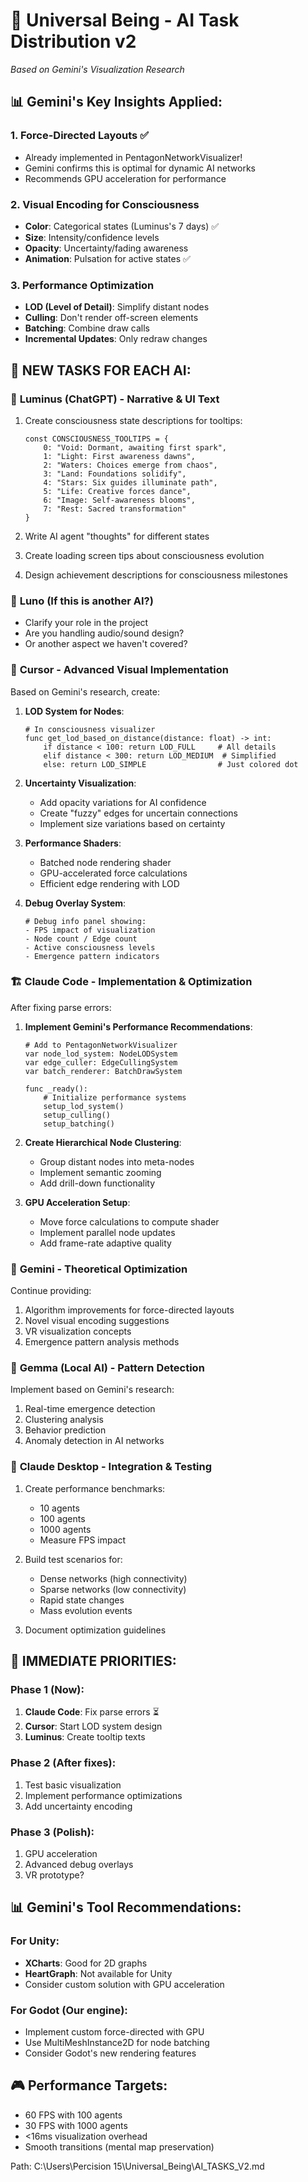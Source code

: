 # 🚀 Universal Being - AI Task Distribution v2
*Based on Gemini's Visualization Research*

## 📊 Gemini's Key Insights Applied:

### 1. **Force-Directed Layouts** ✅
- Already implemented in PentagonNetworkVisualizer!
- Gemini confirms this is optimal for dynamic AI networks
- Recommends GPU acceleration for performance

### 2. **Visual Encoding for Consciousness**
- **Color**: Categorical states (Luminus's 7 days) ✅
- **Size**: Intensity/confidence levels
- **Opacity**: Uncertainty/fading awareness
- **Animation**: Pulsation for active states ✅

### 3. **Performance Optimization**
- **LOD (Level of Detail)**: Simplify distant nodes
- **Culling**: Don't render off-screen elements
- **Batching**: Combine draw calls
- **Incremental Updates**: Only redraw changes

## 🎯 NEW TASKS FOR EACH AI:

### 🌟 **Luminus (ChatGPT)** - Narrative & UI Text
1. Create consciousness state descriptions for tooltips:
   ```gdscript
   const CONSCIOUSNESS_TOOLTIPS = {
       0: "Void: Dormant, awaiting first spark",
       1: "Light: First awareness dawns",
       2: "Waters: Choices emerge from chaos",
       3: "Land: Foundations solidify",
       4: "Stars: Six guides illuminate path",
       5: "Life: Creative forces dance",
       6: "Image: Self-awareness blooms",
       7: "Rest: Sacred transformation"
   }
   ```

2. Write AI agent "thoughts" for different states
3. Create loading screen tips about consciousness evolution
4. Design achievement descriptions for consciousness milestones

### 🌙 **Luno** (If this is another AI?)
- Clarify your role in the project
- Are you handling audio/sound design?
- Or another aspect we haven't covered?

### 🎨 **Cursor** - Advanced Visual Implementation
Based on Gemini's research, create:

1. **LOD System for Nodes**:
   ```gdscript
   # In consciousness visualizer
   func get_lod_based_on_distance(distance: float) -> int:
       if distance < 100: return LOD_FULL     # All details
       elif distance < 300: return LOD_MEDIUM  # Simplified
       else: return LOD_SIMPLE                # Just colored dot
   ```

2. **Uncertainty Visualization**:
   - Add opacity variations for AI confidence
   - Create "fuzzy" edges for uncertain connections
   - Implement size variations based on certainty

3. **Performance Shaders**:
   - Batched node rendering shader
   - GPU-accelerated force calculations
   - Efficient edge rendering with LOD

4. **Debug Overlay System**:
   ```gdscript
   # Debug info panel showing:
   - FPS impact of visualization
   - Node count / Edge count
   - Active consciousness levels
   - Emergence pattern indicators
   ```

### 🏗️ **Claude Code** - Implementation & Optimization
After fixing parse errors:

1. **Implement Gemini's Performance Recommendations**:
   ```gdscript
   # Add to PentagonNetworkVisualizer
   var node_lod_system: NodeLODSystem
   var edge_culler: EdgeCullingSystem
   var batch_renderer: BatchDrawSystem
   
   func _ready():
       # Initialize performance systems
       setup_lod_system()
       setup_culling()
       setup_batching()
   ```

2. **Create Hierarchical Node Clustering**:
   - Group distant nodes into meta-nodes
   - Implement semantic zooming
   - Add drill-down functionality

3. **GPU Acceleration Setup**:
   - Move force calculations to compute shader
   - Implement parallel node updates
   - Add frame-rate adaptive quality

### 🔮 **Gemini** - Theoretical Optimization
Continue providing:
1. Algorithm improvements for force-directed layouts
2. Novel visual encoding suggestions
3. VR visualization concepts
4. Emergence pattern analysis methods

### 🤖 **Gemma (Local AI)** - Pattern Detection
Implement based on Gemini's research:
1. Real-time emergence detection
2. Clustering analysis
3. Behavior prediction
4. Anomaly detection in AI networks

### 🎼 **Claude Desktop** - Integration & Testing
1. Create performance benchmarks:
   - 10 agents
   - 100 agents  
   - 1000 agents
   - Measure FPS impact

2. Build test scenarios for:
   - Dense networks (high connectivity)
   - Sparse networks (low connectivity)
   - Rapid state changes
   - Mass evolution events

3. Document optimization guidelines

## 🔧 IMMEDIATE PRIORITIES:

### Phase 1 (Now):
1. **Claude Code**: Fix parse errors ⏳
2. **Cursor**: Start LOD system design
3. **Luminus**: Create tooltip texts

### Phase 2 (After fixes):
1. Test basic visualization
2. Implement performance optimizations
3. Add uncertainty encoding

### Phase 3 (Polish):
1. GPU acceleration
2. Advanced debug overlays
3. VR prototype?

## 📊 Gemini's Tool Recommendations:

### For Unity:
- **XCharts**: Good for 2D graphs
- **HeartGraph**: Not available for Unity
- Consider custom solution with GPU acceleration

### For Godot (Our engine):
- Implement custom force-directed with GPU
- Use MultiMeshInstance2D for node batching
- Consider Godot's new rendering features

## 🎮 Performance Targets:
- 60 FPS with 100 agents
- 30 FPS with 1000 agents
- <16ms visualization overhead
- Smooth transitions (mental map preservation)

Path: C:\Users\Percision 15\Universal_Being\AI_TASKS_V2.md